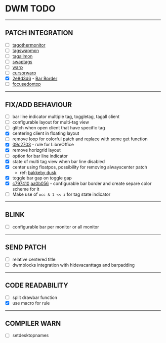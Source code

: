 # DWM TODO

---

## PATCH INTEGRATION

- [ ] [tagothermonitor](https://dwm.suckless.org/patches/tagothermonitor/)
- [ ] [tagswapmon](https://github.com/bakkeby/patches/wiki/tagswapmon)
- [ ] [tagallmon](https://github.com/bakkeby/patches/wiki/tagallmon)
- [ ] [swaptags](https://dwm.suckless.org/patches/swaptags)
- [ ] [warp](https://dwm.suckless.org/patches/warp)
- [ ] [cursorwarp](https://dwm.suckless.org/patches/cursorwarp)
- [x] [2e8d3d6][1] - [Bar Border](https://codemadness.org/paste/dwm-border-bar.patch)
- [ ] [focusedontop](https://github.com/bakkeby/patches/commit/cf9ea5e)

---

## FIX/ADD BEHAVIOUR

- [ ] bar line indicator multiple tag, toggletag, tagall client
- [ ] configurable layout for multi-tag view
- [ ] glitch when open client that have specific tag
- [x] centering client in floating layout
- [ ] remove loop for colorful patch and replace with some get function
- [x] [09c2703][4] - rule for LibreOffice
- [x] remove horizgrid layout
- [ ] option for bar line indicator
- [x] state of multi tag view when bar line disabled
- [x] center using floatpos, possibility for removing alwayscenter patch
  - ref: [bakkeby dusk](https://github.com/bakkeby/dusk/commit/cd0eeb8)
- [x] toggle bar gap on toggle gap
- [x] [c797410][2] [aa0b056][3] - configurable bar border and create separe color scheme for it
- [ ] Make use of `occ & 1 << i` for tag state indicator

---

## BLINK

- [ ] configurable bar per monitor or all monitor

---

## SEND PATCH

- [ ] relative centered title
- [ ] dwmblocks integration with hidevacanttags and barpadding

---

## CODE READABILITY

- [ ] split drawbar function
- [x] use macro for rule

---

## COMPILER WARN

- [ ] setdesktopnames

[1]: <https://github.com/fitrh/dwm/commit/2e8d3d61e2758f63bf4c11cb6df07049543b19e6> "2e8d3d6"
[2]: <https://github.com/fitrh/dwm/commit/c797410334f26c90b544ec74b98425844838f16f> "c797410"
[3]: <https://github.com/fitrh/dwm/commit/aa0b0563aa459f830fc8ade1bef9b9ad582b0621> "aa0b056"
[4]: <https://github.com/fitrh/dwm/commit/09c270314aad2182cf597bc27261696c5a4d1fc9> "09c2703"
